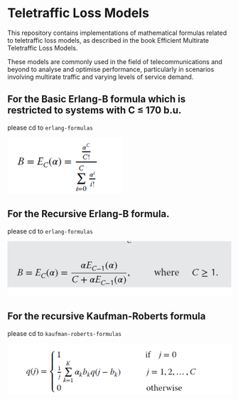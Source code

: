 # Teletraffic Loss Models
This repository contains implementations of mathematical formulas related to teletraffic loss models, as described in the book Efficient Multirate Teletraffic Loss Models.

These models are commonly used in the field of telecommunications and beyond to analyse and optimise performance, particularly in scenarios involving multirate traffic and varying levels of service demand.

## For the Basic Erlang-B formula which is restricted to systems with C ≤ 170 b.u.
please cd to `erlang-formulas`

![Basic Erlang-b Formula](images/erlang-b.png)

## For the Recursive Erlang-B formula.
please cd to `erlang-formulas`

![Basic Erlang-b Formula](images/recurrent-erlang.png)

## For the recursive Kaufman-Roberts formula
please cd to `kaufman-roberts-formulas`

![Kaufman-Roberts Formula](images/kaufman.png)